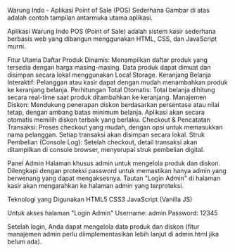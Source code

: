 Warung Indo - Aplikasi Point of Sale (POS) Sederhana
Gambar di atas adalah contoh tampilan antarmuka utama aplikasi.

Aplikasi Warung Indo POS (Point of Sale) adalah sistem kasir sederhana berbasis web yang dibangun menggunakan HTML, CSS, dan JavaScript murni.

Fitur Utama
Daftar Produk Dinamis: Menampilkan daftar produk yang tersedia dengan harga masing-masing. Data produk dapat dimuat dan disimpan secara lokal menggunakan Local Storage.
Keranjang Belanja Interaktif: Pelanggan atau kasir dapat dengan mudah menambahkan produk ke keranjang belanja.
Perhitungan Total Otomatis: Total belanja dihitung secara real-time saat produk ditambahkan ke keranjang.
Manajemen Diskon: Mendukung penerapan diskon berdasarkan persentase atau nilai tetap, dengan ambang batas minimum belanja. Aplikasi akan secara otomatis memilih diskon terbaik yang berlaku.
Checkout & Pencatatan Transaksi: Proses checkout yang mudah, dengan opsi untuk memasukkan nama pelanggan. Setiap transaksi akan disimpan secara lokal.
Struk Pembelian (Console Log): Setelah checkout, detail transaksi akan ditampilkan di console browser, menyerupai struk pembelian digital.

Panel Admin
Halaman khusus admin untuk mengelola produk dan diskon.
Dilengkapi dengan proteksi password untuk memastikan hanya admin yang berwenang yang dapat mengaksesnya.
Tautan "Login Admin" di halaman kasir akan mengarahkan ke halaman admin yang terproteksi.

Teknologi yang Digunakan
HTML5
CSS3
JavaScript (Vanilla JS)

Untuk akses halaman "Login Admin"
Username: admin
Password: 12345

Setelah login, Anda dapat mengelola data produk dan diskon (fitur manajemen admin perlu diimplementasikan lebih lanjut di admin.html jika belum ada).
